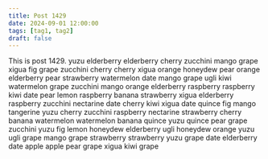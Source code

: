```yaml
---
title: Post 1429
date: 2024-09-01 12:00:00
tags: [tag1, tag2]
draft: false
---
```

This is post 1429.
yuzu
elderberry
elderberry
cherry
zucchini
mango
grape
xigua
fig
grape
zucchini
cherry
cherry
xigua
orange
honeydew
pear
orange
elderberry
pear
strawberry
watermelon
date
mango
grape
ugli
kiwi
watermelon
grape
zucchini
mango
orange
elderberry
raspberry
raspberry
kiwi
date
pear
lemon
raspberry
banana
strawberry
xigua
elderberry
raspberry
zucchini
nectarine
date
cherry
kiwi
xigua
date
quince
fig
mango
tangerine
yuzu
cherry
zucchini
raspberry
nectarine
strawberry
cherry
banana
watermelon
watermelon
banana
quince
yuzu
quince
pear
grape
zucchini
yuzu
fig
lemon
honeydew
elderberry
ugli
honeydew
orange
yuzu
ugli
grape
mango
grape
strawberry
strawberry
yuzu
grape
date
elderberry
date
apple
apple
pear
grape
xigua
kiwi
grape
